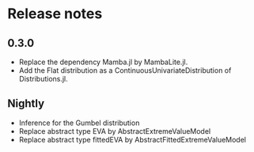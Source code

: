 # Release notes

## 0.3.0
- Replace the dependency Mamba.jl by MambaLite.jl.
- Add the Flat distribution as a ContinuousUnivariateDistribution of Distributions.jl.

## Nightly
- Inference for the Gumbel distribution
- Replace abstract type EVA by AbstractExtremeValueModel
- Replace abstract type fittedEVA by AbstractFittedExtremeValueModel

